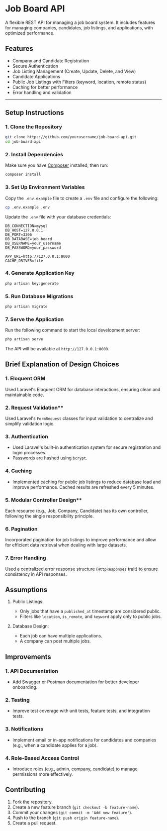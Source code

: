 # Job Board API

A flexible REST API for managing a job board system. It includes features for managing companies, candidates, job listings, and applications, with optimized performance.


## Features
- Company and Candidate Registration
- Secure Authentication
- Job Listing Management (Create, Update, Delete, and View)
- Candidate Applications
- Public Job Listings with Filters (keyword, location, remote status)
- Caching for better performance
- Error handling and validation

---

## Setup Instructions

### 1. Clone the Repository
```bash
git clone https://github.com/yourusername/job-board-api.git
cd job-board-api
```

### 2. Install Dependencies
Make sure you have [Composer](https://getcomposer.org/) installed, then run:
```bash
composer install
```

### 3. Set Up Environment Variables
Copy the `.env.example` file to create a `.env` file and configure the following:
```bash
cp .env.example .env
```
Update the `.env` file with your database credentials:
```env
DB_CONNECTION=mysql
DB_HOST=127.0.0.1
DB_PORT=3306
DB_DATABASE=job_board
DB_USERNAME=your_username
DB_PASSWORD=your_password

APP_URL=http://127.0.0.1:8000
CACHE_DRIVER=file
```

### 4. Generate Application Key
```bash
php artisan key:generate
```

### 5. Run Database Migrations
```bash
php artisan migrate
```

### 7. Serve the Application
Run the following command to start the local development server:
```bash
php artisan serve
```

The API will be available at `http://127.0.0.1:8000`.



## Brief Explanation of Design Choices

### 1. Eloquent ORM
Used Laravel's Eloquent ORM for database interactions, ensuring clean and maintainable code.

### 2. Request Validation**
Used Laravel's `FormRequest` classes for input validation to centralize and simplify validation logic.

### 3. Authentication
- Used Laravel's built-in authentication system for secure registration and login processes.
- Passwords are hashed using `bcrypt`.

### 4. Caching
- Implemented caching for public job listings to reduce database load and improve performance. Cached results are refreshed every 5 minutes.

### 5. Modular Controller Design**
Each resource (e.g., Job, Company, Candidate) has its own controller, following the single responsibility principle.

### 6. Pagination
Incorporated pagination for job listings to improve performance and allow for efficient data retrieval when dealing with large datasets.

### 7. Error Handling
Used a centralized error response structure (`HttpResponses` trait) to ensure consistency in API responses.


## Assumptions

1. Public Listings:
   - Only jobs that have a `published_at` timestamp are considered public.
   - Filters like `location`, `is_remote`, and `keyword` apply only to public jobs.

2. Database Design:
   - Each job can have multiple applications.
   - A company can post multiple jobs.


## Improvements

### 1. API Documentation
- Add Swagger or Postman documentation for better developer onboarding.

### 2. Testing
- Improve test coverage with unit tests, feature tests, and integration tests.

### 3. Notifications
- Implement email or in-app notifications for candidates and companies (e.g., when a candidate applies for a job).

### 4. Role-Based Access Control
- Introduce roles (e.g., admin, company, candidate) to manage permissions more effectively.


## Contributing
1. Fork the repository.
2. Create a new feature branch (`git checkout -b feature-name`).
3. Commit your changes (`git commit -m 'Add new feature'`).
4. Push to the branch (`git push origin feature-name`).
5. Create a pull request.

